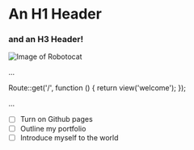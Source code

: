 # An H1 Header
### and an H3 Header!
![Image of Robotocat](https://octodex.github.com/images/Robotocat.png)

...

Route::get('/', function () {
    return view('welcome');
});

...

- [ ] Turn on Github pages
- [ ] Outline my portfolio
- [ ] Introduce myself to the world 
